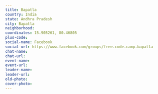 ```yaml
---
title: Bapatla
country: India
state: Andhra Pradesh
city: Bapatla
neighborhood: 
coordinates: 15.905261, 80.46805
plus-code:
social-name: Facebook
social-url: https://www.facebook.com/groups/free.code.camp.bapatla
chat-name:
chat-url:
event-name:
event-url:
leader-name:
leader-url:
old-photo: 
cover-photo:
---
```

